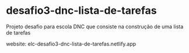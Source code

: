 # desafio3-dnc-lista-de-tarefas

Projeto desafio para escola DNC que consiste na construção de uma lista de tarefas

website: elc-desafio3-dnc-lista-de-tarefas.netlify.app
